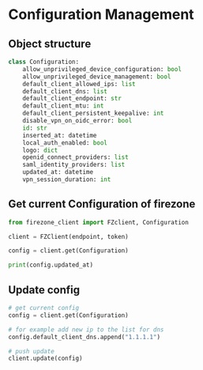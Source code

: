 # Configuration Management

## Object structure

```python
class Configuration:
    allow_unprivileged_device_configuration: bool
    allow_unprivileged_device_management: bool
    default_client_allowed_ips: list
    default_client_dns: list
    default_client_endpoint: str
    default_client_mtu: int
    default_client_persistent_keepalive: int
    disable_vpn_on_oidc_error: bool
    id: str
    inserted_at: datetime
    local_auth_enabled: bool
    logo: dict
    openid_connect_providers: list
    saml_identity_providers: list
    updated_at: datetime
    vpn_session_duration: int
```

## Get current Configuration of firezone

```python
from firezone_client import FZclient, Configuration

client = FZClient(endpoint, token)

config = client.get(Configuration)

print(config.updated_at)
```

## Update config

```python
# get current config
config = client.get(Configuration)

# for example add new ip to the list for dns
config.default_client_dns.append("1.1.1.1")

# push update
client.update(config)
```
